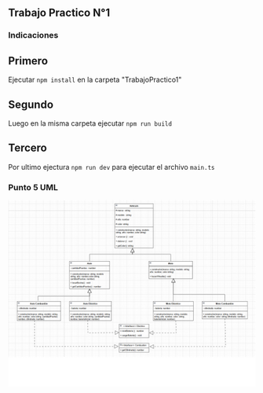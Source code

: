 ## Trabajo Practico N°1

### Indicaciones

## Primero

Ejecutar `npm install` en la carpeta "TrabajoPractico1"

## Segundo

Luego en la misma carpeta ejecutar `npm run build`

## Tercero

Por ultimo ejectura `npm run dev` para ejecutar el archivo `main.ts`

### Punto 5 UML

![UML](imagenes/Practico1Punto5UML.png)
